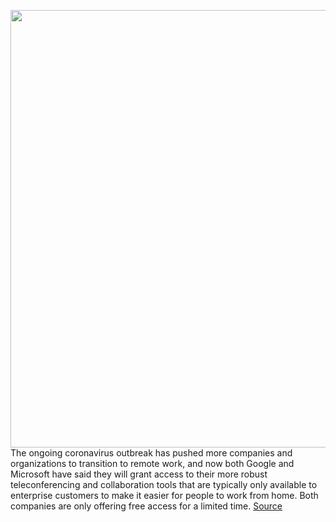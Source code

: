 <img src='https://cdn.vox-cdn.com/thumbor/Az60YyDZwT8BVdWZ9yNxx9cc5zM=/0x0:5334x3556/1200x800/filters:focal(1897x1362:2749x2214)/cdn.vox-cdn.com/uploads/chorus_image/image/66430561/1203951968.jpg.0.jpg' width='700px' /><br/>
The ongoing coronavirus outbreak has pushed more companies and organizations to transition to remote work, and now both Google and Microsoft have said they will grant access to their more robust teleconferencing and collaboration tools that are typically only available to enterprise customers to make it easier for people to work from home. Both companies are only offering free access for a limited time.
<a href='https://www.theverge.com/2020/3/3/21163744/google-microsoft-free-access-coronavirus-google-hangouts-meet-teams'> Source <a/>